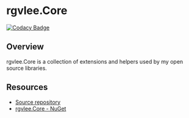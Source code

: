 # rgvlee.Core

[![Codacy Badge](https://app.codacy.com/project/badge/Grade/a7b33f7ad81743c982990c5db34dbf86)](https://www.codacy.com/manual/rgvlee/rgvlee.Core?utm_source=github.com&amp;utm_medium=referral&amp;utm_content=rgvlee/rgvlee.Core&amp;utm_campaign=Badge_Grade)

## Overview

rgvlee.Core is a collection of extensions and helpers used by my open source libraries.

## Resources

-   [Source repository](https://github.com/rgvlee/rgvlee.Core)
-   [rgvlee.Core - NuGet](https://www.nuget.org/packages/rgvlee.Core)
